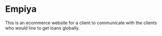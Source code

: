 # Empiya
This is an ecommerce website for a client to communicate with the clients who would line to get loans globally.
